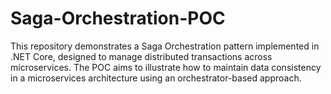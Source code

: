 # Saga-Orchestration-POC
This repository demonstrates a Saga Orchestration pattern implemented in .NET Core, designed to manage distributed transactions across microservices. The POC aims to illustrate how to maintain data consistency in a microservices architecture using an orchestrator-based approach.

